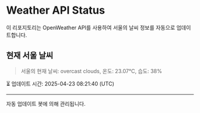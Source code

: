 
# Weather API Status

이 리포지토리는 OpenWeather API를 사용하여 서울의 날씨 정보를 자동으로 업데이트합니다.

## 현재 서울 날씨
> 서울의 현재 날씨: overcast clouds, 온도: 23.07°C, 습도: 38%

⏳ 업데이트 시간: 2025-04-23 08:21:40 (UTC)

---
자동 업데이트 봇에 의해 관리됩니다.

